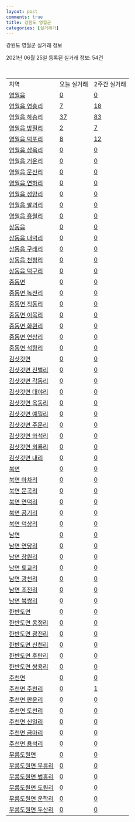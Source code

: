 ```yaml
---
layout: post
comments: true
title: 강원도 영월군
categories: [실거래가]
---
```


강원도 영월군 실거래 정보

2021년 06월 25일 등록된 실거래 정보: 54건

<script type="text/javascript">
  google.charts.load('current', {'packages':['corechart']});
  google.charts.setOnLoadCallback(drawChart);

  function drawChart() {
    var data = google.visualization.arrayToDataTable([['거래일', '매매', '전월세', '전매'], ['2020-02', 19, 5, 0], ['2020-03', 13, 5, 1], ['2020-04', 6, 4, 0], ['2021-03', 0, 1, 0], ['2021-04', 16, 4, 1], ['2021-05', 20, 5, 5], ['2021-06', 14, 1, 1]]);

    var options = {
      title: '최근 유형별 거래량 추이',
      legend: { position: 'bottom' }
    };

    var chart = new google.visualization.LineChart(document.getElementById('columnchart_material'));
    chart.draw(data, (options));
  }
</script>

<div id="columnchart_material" style="width: 450px; margin-left: -35px"></div>
<br>
<table class="sortable">
  <tr>
    <td>지역</td>
    <td>오늘 실거래</td>
    <td>2주간 실거래</td>
  </tr>

  
  <tr class="item">
    <td><a href="4275025000.html">영월읍</a></td>
    <td><a href="4275025000.html">0</a></td>
    <td><a href="4275025000.html">0</a></td>
  </tr>
    

  <tr class="item">
    <td><a href="4275025021.html">영월읍 영흥리</a></td>
    <td><a href="4275025021.html">7</a></td>
    <td><a href="4275025021.html">18</a></td>
  </tr>
    

  <tr class="item">
    <td><a href="4275025022.html">영월읍 하송리</a></td>
    <td><a href="4275025022.html">37</a></td>
    <td><a href="4275025022.html">83</a></td>
  </tr>
    

  <tr class="item">
    <td><a href="4275025023.html">영월읍 방절리</a></td>
    <td><a href="4275025023.html">2</a></td>
    <td><a href="4275025023.html">7</a></td>
  </tr>
    

  <tr class="item">
    <td><a href="4275025024.html">영월읍 덕포리</a></td>
    <td><a href="4275025024.html">8</a></td>
    <td><a href="4275025024.html">12</a></td>
  </tr>
    

  <tr class="item">
    <td><a href="4275025025.html">영월읍 삼옥리</a></td>
    <td><a href="4275025025.html">0</a></td>
    <td><a href="4275025025.html">0</a></td>
  </tr>
    

  <tr class="item">
    <td><a href="4275025026.html">영월읍 거운리</a></td>
    <td><a href="4275025026.html">0</a></td>
    <td><a href="4275025026.html">0</a></td>
  </tr>
    

  <tr class="item">
    <td><a href="4275025027.html">영월읍 문산리</a></td>
    <td><a href="4275025027.html">0</a></td>
    <td><a href="4275025027.html">0</a></td>
  </tr>
    

  <tr class="item">
    <td><a href="4275025028.html">영월읍 연하리</a></td>
    <td><a href="4275025028.html">0</a></td>
    <td><a href="4275025028.html">0</a></td>
  </tr>
    

  <tr class="item">
    <td><a href="4275025029.html">영월읍 정양리</a></td>
    <td><a href="4275025029.html">0</a></td>
    <td><a href="4275025029.html">0</a></td>
  </tr>
    

  <tr class="item">
    <td><a href="4275025030.html">영월읍 팔괴리</a></td>
    <td><a href="4275025030.html">0</a></td>
    <td><a href="4275025030.html">0</a></td>
  </tr>
    

  <tr class="item">
    <td><a href="4275025031.html">영월읍 흥월리</a></td>
    <td><a href="4275025031.html">0</a></td>
    <td><a href="4275025031.html">0</a></td>
  </tr>
    

  <tr class="item">
    <td><a href="4275025300.html">상동읍</a></td>
    <td><a href="4275025300.html">0</a></td>
    <td><a href="4275025300.html">0</a></td>
  </tr>
    

  <tr class="item">
    <td><a href="4275025321.html">상동읍 내덕리</a></td>
    <td><a href="4275025321.html">0</a></td>
    <td><a href="4275025321.html">0</a></td>
  </tr>
    

  <tr class="item">
    <td><a href="4275025322.html">상동읍 구래리</a></td>
    <td><a href="4275025322.html">0</a></td>
    <td><a href="4275025322.html">0</a></td>
  </tr>
    

  <tr class="item">
    <td><a href="4275025323.html">상동읍 천평리</a></td>
    <td><a href="4275025323.html">0</a></td>
    <td><a href="4275025323.html">0</a></td>
  </tr>
    

  <tr class="item">
    <td><a href="4275025324.html">상동읍 덕구리</a></td>
    <td><a href="4275025324.html">0</a></td>
    <td><a href="4275025324.html">0</a></td>
  </tr>
    

  <tr class="item">
    <td><a href="4275031000.html">중동면</a></td>
    <td><a href="4275031000.html">0</a></td>
    <td><a href="4275031000.html">0</a></td>
  </tr>
    

  <tr class="item">
    <td><a href="4275031021.html">중동면 녹전리</a></td>
    <td><a href="4275031021.html">0</a></td>
    <td><a href="4275031021.html">0</a></td>
  </tr>
    

  <tr class="item">
    <td><a href="4275031022.html">중동면 직동리</a></td>
    <td><a href="4275031022.html">0</a></td>
    <td><a href="4275031022.html">0</a></td>
  </tr>
    

  <tr class="item">
    <td><a href="4275031023.html">중동면 이목리</a></td>
    <td><a href="4275031023.html">0</a></td>
    <td><a href="4275031023.html">0</a></td>
  </tr>
    

  <tr class="item">
    <td><a href="4275031024.html">중동면 화원리</a></td>
    <td><a href="4275031024.html">0</a></td>
    <td><a href="4275031024.html">0</a></td>
  </tr>
    

  <tr class="item">
    <td><a href="4275031025.html">중동면 연상리</a></td>
    <td><a href="4275031025.html">0</a></td>
    <td><a href="4275031025.html">0</a></td>
  </tr>
    

  <tr class="item">
    <td><a href="4275031026.html">중동면 석항리</a></td>
    <td><a href="4275031026.html">0</a></td>
    <td><a href="4275031026.html">0</a></td>
  </tr>
    

  <tr class="item">
    <td><a href="4275032500.html">김삿갓면</a></td>
    <td><a href="4275032500.html">0</a></td>
    <td><a href="4275032500.html">0</a></td>
  </tr>
    

  <tr class="item">
    <td><a href="4275032521.html">김삿갓면 진별리</a></td>
    <td><a href="4275032521.html">0</a></td>
    <td><a href="4275032521.html">0</a></td>
  </tr>
    

  <tr class="item">
    <td><a href="4275032522.html">김삿갓면 각동리</a></td>
    <td><a href="4275032522.html">0</a></td>
    <td><a href="4275032522.html">0</a></td>
  </tr>
    

  <tr class="item">
    <td><a href="4275032523.html">김삿갓면 대야리</a></td>
    <td><a href="4275032523.html">0</a></td>
    <td><a href="4275032523.html">0</a></td>
  </tr>
    

  <tr class="item">
    <td><a href="4275032524.html">김삿갓면 옥동리</a></td>
    <td><a href="4275032524.html">0</a></td>
    <td><a href="4275032524.html">0</a></td>
  </tr>
    

  <tr class="item">
    <td><a href="4275032525.html">김삿갓면 예밀리</a></td>
    <td><a href="4275032525.html">0</a></td>
    <td><a href="4275032525.html">0</a></td>
  </tr>
    

  <tr class="item">
    <td><a href="4275032526.html">김삿갓면 주문리</a></td>
    <td><a href="4275032526.html">0</a></td>
    <td><a href="4275032526.html">0</a></td>
  </tr>
    

  <tr class="item">
    <td><a href="4275032527.html">김삿갓면 와석리</a></td>
    <td><a href="4275032527.html">0</a></td>
    <td><a href="4275032527.html">0</a></td>
  </tr>
    

  <tr class="item">
    <td><a href="4275032528.html">김삿갓면 외룡리</a></td>
    <td><a href="4275032528.html">0</a></td>
    <td><a href="4275032528.html">0</a></td>
  </tr>
    

  <tr class="item">
    <td><a href="4275032529.html">김삿갓면 내리</a></td>
    <td><a href="4275032529.html">0</a></td>
    <td><a href="4275032529.html">0</a></td>
  </tr>
    

  <tr class="item">
    <td><a href="4275033000.html">북면</a></td>
    <td><a href="4275033000.html">0</a></td>
    <td><a href="4275033000.html">0</a></td>
  </tr>
    

  <tr class="item">
    <td><a href="4275033021.html">북면 마차리</a></td>
    <td><a href="4275033021.html">0</a></td>
    <td><a href="4275033021.html">0</a></td>
  </tr>
    

  <tr class="item">
    <td><a href="4275033022.html">북면 문곡리</a></td>
    <td><a href="4275033022.html">0</a></td>
    <td><a href="4275033022.html">0</a></td>
  </tr>
    

  <tr class="item">
    <td><a href="4275033023.html">북면 연덕리</a></td>
    <td><a href="4275033023.html">0</a></td>
    <td><a href="4275033023.html">0</a></td>
  </tr>
    

  <tr class="item">
    <td><a href="4275033024.html">북면 공기리</a></td>
    <td><a href="4275033024.html">0</a></td>
    <td><a href="4275033024.html">0</a></td>
  </tr>
    

  <tr class="item">
    <td><a href="4275033025.html">북면 덕상리</a></td>
    <td><a href="4275033025.html">0</a></td>
    <td><a href="4275033025.html">0</a></td>
  </tr>
    

  <tr class="item">
    <td><a href="4275034000.html">남면</a></td>
    <td><a href="4275034000.html">0</a></td>
    <td><a href="4275034000.html">0</a></td>
  </tr>
    

  <tr class="item">
    <td><a href="4275034021.html">남면 연당리</a></td>
    <td><a href="4275034021.html">0</a></td>
    <td><a href="4275034021.html">0</a></td>
  </tr>
    

  <tr class="item">
    <td><a href="4275034022.html">남면 창원리</a></td>
    <td><a href="4275034022.html">0</a></td>
    <td><a href="4275034022.html">0</a></td>
  </tr>
    

  <tr class="item">
    <td><a href="4275034023.html">남면 토교리</a></td>
    <td><a href="4275034023.html">0</a></td>
    <td><a href="4275034023.html">0</a></td>
  </tr>
    

  <tr class="item">
    <td><a href="4275034024.html">남면 광천리</a></td>
    <td><a href="4275034024.html">0</a></td>
    <td><a href="4275034024.html">0</a></td>
  </tr>
    

  <tr class="item">
    <td><a href="4275034025.html">남면 조전리</a></td>
    <td><a href="4275034025.html">0</a></td>
    <td><a href="4275034025.html">0</a></td>
  </tr>
    

  <tr class="item">
    <td><a href="4275034026.html">남면 북쌍리</a></td>
    <td><a href="4275034026.html">0</a></td>
    <td><a href="4275034026.html">0</a></td>
  </tr>
    

  <tr class="item">
    <td><a href="4275035500.html">한반도면</a></td>
    <td><a href="4275035500.html">0</a></td>
    <td><a href="4275035500.html">0</a></td>
  </tr>
    

  <tr class="item">
    <td><a href="4275035521.html">한반도면 옹정리</a></td>
    <td><a href="4275035521.html">0</a></td>
    <td><a href="4275035521.html">0</a></td>
  </tr>
    

  <tr class="item">
    <td><a href="4275035522.html">한반도면 광전리</a></td>
    <td><a href="4275035522.html">0</a></td>
    <td><a href="4275035522.html">0</a></td>
  </tr>
    

  <tr class="item">
    <td><a href="4275035523.html">한반도면 신천리</a></td>
    <td><a href="4275035523.html">0</a></td>
    <td><a href="4275035523.html">0</a></td>
  </tr>
    

  <tr class="item">
    <td><a href="4275035524.html">한반도면 후탄리</a></td>
    <td><a href="4275035524.html">0</a></td>
    <td><a href="4275035524.html">0</a></td>
  </tr>
    

  <tr class="item">
    <td><a href="4275035525.html">한반도면 쌍용리</a></td>
    <td><a href="4275035525.html">0</a></td>
    <td><a href="4275035525.html">0</a></td>
  </tr>
    

  <tr class="item">
    <td><a href="4275036000.html">주천면</a></td>
    <td><a href="4275036000.html">0</a></td>
    <td><a href="4275036000.html">0</a></td>
  </tr>
    

  <tr class="item">
    <td><a href="4275036021.html">주천면 주천리</a></td>
    <td><a href="4275036021.html">0</a></td>
    <td><a href="4275036021.html">1</a></td>
  </tr>
    

  <tr class="item">
    <td><a href="4275036022.html">주천면 판운리</a></td>
    <td><a href="4275036022.html">0</a></td>
    <td><a href="4275036022.html">0</a></td>
  </tr>
    

  <tr class="item">
    <td><a href="4275036023.html">주천면 도천리</a></td>
    <td><a href="4275036023.html">0</a></td>
    <td><a href="4275036023.html">0</a></td>
  </tr>
    

  <tr class="item">
    <td><a href="4275036024.html">주천면 신일리</a></td>
    <td><a href="4275036024.html">0</a></td>
    <td><a href="4275036024.html">0</a></td>
  </tr>
    

  <tr class="item">
    <td><a href="4275036025.html">주천면 금마리</a></td>
    <td><a href="4275036025.html">0</a></td>
    <td><a href="4275036025.html">0</a></td>
  </tr>
    

  <tr class="item">
    <td><a href="4275036026.html">주천면 용석리</a></td>
    <td><a href="4275036026.html">0</a></td>
    <td><a href="4275036026.html">0</a></td>
  </tr>
    

  <tr class="item">
    <td><a href="4275038000.html">무릉도원면</a></td>
    <td><a href="4275038000.html">0</a></td>
    <td><a href="4275038000.html">0</a></td>
  </tr>
    

  <tr class="item">
    <td><a href="4275038021.html">무릉도원면 무릉리</a></td>
    <td><a href="4275038021.html">0</a></td>
    <td><a href="4275038021.html">0</a></td>
  </tr>
    

  <tr class="item">
    <td><a href="4275038022.html">무릉도원면 법흥리</a></td>
    <td><a href="4275038022.html">0</a></td>
    <td><a href="4275038022.html">0</a></td>
  </tr>
    

  <tr class="item">
    <td><a href="4275038023.html">무릉도원면 도원리</a></td>
    <td><a href="4275038023.html">0</a></td>
    <td><a href="4275038023.html">0</a></td>
  </tr>
    

  <tr class="item">
    <td><a href="4275038024.html">무릉도원면 운학리</a></td>
    <td><a href="4275038024.html">0</a></td>
    <td><a href="4275038024.html">0</a></td>
  </tr>
    

  <tr class="item">
    <td><a href="4275038025.html">무릉도원면 두산리</a></td>
    <td><a href="4275038025.html">0</a></td>
    <td><a href="4275038025.html">0</a></td>
  </tr>
    


</table>


    